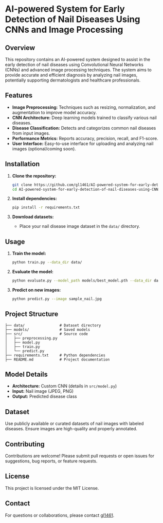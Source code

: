 # AI-powered System for Early Detection of Nail Diseases Using CNNs and Image Processing

## Overview

This repository contains an AI-powered system designed to assist in the early detection of nail diseases using Convolutional Neural Networks (CNNs) and advanced image processing techniques. The system aims to provide accurate and efficient diagnosis by analyzing nail images, potentially supporting dermatologists and healthcare professionals.

## Features

- **Image Preprocessing:** Techniques such as resizing, normalization, and augmentation to improve model accuracy.
- **CNN Architecture:** Deep learning models trained to classify various nail diseases.
- **Disease Classification:** Detects and categorizes common nail diseases from input images.
- **Performance Metrics:** Reports accuracy, precision, recall, and F1-score.
- **User Interface:** Easy-to-use interface for uploading and analyzing nail images (optional/coming soon).

## Installation

1. **Clone the repository:**
    ```bash
    git clone https://github.com/gl1461/AI-powered-system-for-early-detection-of-nail-diseases-using-CNNs-and-image-processing.git
    cd AI-powered-system-for-early-detection-of-nail-diseases-using-CNNs-and-image-processing
    ```

2. **Install dependencies:**
    ```bash
    pip install -r requirements.txt
    ```

3. **Download datasets:**
    - Place your nail disease image dataset in the `data/` directory.

## Usage

1. **Train the model:**
    ```bash
    python train.py --data_dir data/
    ```

2. **Evaluate the model:**
    ```bash
    python evaluate.py --model_path models/best_model.pth --data_dir data/test/
    ```

3. **Predict on new images:**
    ```bash
    python predict.py --image sample_nail.jpg
    ```

## Project Structure

```
├── data/                # Dataset directory
├── models/              # Saved models
├── src/                 # Source code
│   ├── preprocessing.py
│   ├── model.py
│   ├── train.py
│   └── predict.py
├── requirements.txt     # Python dependencies
├── README.md            # Project documentation
```

## Model Details

- **Architecture:** Custom CNN (details in `src/model.py`)
- **Input:** Nail image (JPEG, PNG)
- **Output:** Predicted disease class

## Dataset

Use publicly available or curated datasets of nail images with labeled diseases. Ensure images are high-quality and properly annotated.

## Contributing

Contributions are welcome! Please submit pull requests or open issues for suggestions, bug reports, or feature requests.

## License

This project is licensed under the MIT License.

## Contact

For questions or collaborations, please contact [gl1461](https://github.com/gl1461).
